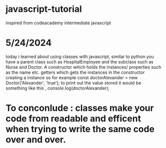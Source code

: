 # javascript-tutorial
inspired from codeacademy intermediate javascript 
# 5/24/2024
today i learned about using classes with javascript, similar to python you have a parent class such as HospitalEmployee and the subclass such as Nurse and Doctor. 
A constructor which holds the instances/ properties such as the name etc.
getters which gets the instances in the constructor 
creating a instance so for example const doctorAlexander = new Doctor('Alexander', 'true');
to print out the value stored it would be something like this , console.log(doctorAlexander);

# To conconlude : classes make your code from readable and efficent when trying to write the same code over and over. 
